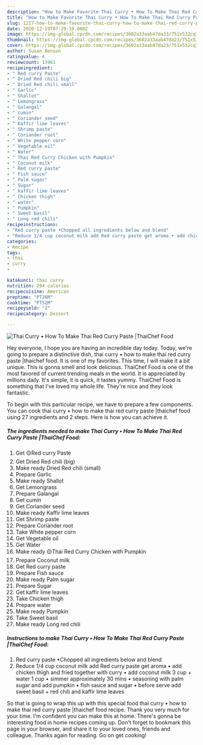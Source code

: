 ```yaml
---
description: "How to Make Favorite Thai Curry • How To Make Thai Red Curry Paste |ThaiChef Food"
title: "How to Make Favorite Thai Curry • How To Make Thai Red Curry Paste |ThaiChef Food"
slug: 1217-how-to-make-favorite-thai-curry-how-to-make-thai-red-curry-paste-thaichef-food
date: 2020-12-19T07:29:19.080Z
image: https://img-global.cpcdn.com/recipes/3602a33aab47da23/751x532cq70/thai-curry-•-how-to-make-thai-red-curry-paste-thaichef-food-recipe-main-photo.jpg
thumbnail: https://img-global.cpcdn.com/recipes/3602a33aab47da23/751x532cq70/thai-curry-•-how-to-make-thai-red-curry-paste-thaichef-food-recipe-main-photo.jpg
cover: https://img-global.cpcdn.com/recipes/3602a33aab47da23/751x532cq70/thai-curry-•-how-to-make-thai-red-curry-paste-thaichef-food-recipe-main-photo.jpg
author: Susan Benson
ratingvalue: 4
reviewcount: 13961
recipeingredient:
- " Red curry Paste"
- " Dried Red chili big"
- " Dried Red chili small"
- " Garlic"
- " Shallot"
- " Lemongrass"
- " Galangal"
- " cumin"
- " Coriander seed"
- " Kaffir lime leaves"
- " Shrimp paste"
- " Coriander root"
- " White pepper corn"
- " Vegetable oil"
- " Water"
- " Thai Red Curry Chicken with Pumpkin"
- " Coconut milk"
- " Red curry paste"
- " Fish sauce"
- " Palm sugar"
- " Sugar"
- " kaffir lime leaves"
- " Chicken thigh"
- " water"
- " Pumpkin"
- " Sweet basil"
- " Long red chili"
recipeinstructions:
- "Red curry paste •Chopped all ingredients below and blend"
- "Reduce 1/4 cup coconut milk add Red curry paste get aroma • add chicken thigh and fried together with curry • add coconut milk 3 cup + water 1 cup • simmer approximately 30 mins • seasoning with palm sugar and add pumpkin • fish sauce and sugar • before serve add sweet basil + red chili and kaffir lime leaves"
categories:
- Recipe
tags:
- thai
- curry
- 

katakunci: thai curry  
nutrition: 294 calories
recipecuisine: American
preptime: "PT26M"
cooktime: "PT52M"
recipeyield: "2"
recipecategory: Dessert

---
```



![Thai Curry • How To Make Thai Red Curry Paste |ThaiChef Food](https://img-global.cpcdn.com/recipes/3602a33aab47da23/751x532cq70/thai-curry-•-how-to-make-thai-red-curry-paste-thaichef-food-recipe-main-photo.jpg)

Hey everyone, I hope you are having an incredible day today. Today, we're going to prepare a distinctive dish, thai curry • how to make thai red curry paste |thaichef food. It is one of my favorites. This time, I will make it a bit unique. This is gonna smell and look delicious.
ThaiChef Food is one of the most favored of current trending meals in the world. It is appreciated by millions daily. It's simple, it is quick, it tastes yummy. ThaiChef Food is something that I've loved my whole life. They're nice and they look fantastic.


To begin with this particular recipe, we have to prepare a few components. You can cook thai curry • how to make thai red curry paste |thaichef food using 27 ingredients and 2 steps. Here is how you can achieve it.

<!--inarticleads1-->

##### The ingredients needed to make Thai Curry • How To Make Thai Red Curry Paste |ThaiChef Food:

1. Get  🟡Red curry Paste
1. Get  Dried Red chili (big)
1. Make ready  Dried Red chili (small)
1. Prepare  Garlic
1. Make ready  Shallot
1. Get  Lemongrass
1. Prepare  Galangal
1. Get  cumin
1. Get  Coriander seed
1. Make ready  Kaffir lime leaves
1. Get  Shrimp paste
1. Prepare  Coriander root
1. Take  White pepper corn
1. Get  Vegetable oil
1. Get  Water
1. Make ready  🟡Thai Red Curry Chicken with Pumpkin
1. Prepare  Coconut milk
1. Get  Red curry paste
1. Prepare  Fish sauce
1. Make ready  Palm sugar
1. Prepare  Sugar
1. Get  kaffir lime leaves
1. Take  Chicken thigh
1. Prepare  water
1. Make ready  Pumpkin
1. Take  Sweet basil
1. Make ready  Long red chili




<!--inarticleads2-->

##### Instructions to make Thai Curry • How To Make Thai Red Curry Paste |ThaiChef Food:

1. Red curry paste •Chopped all ingredients below and blend
1. Reduce 1/4 cup coconut milk add Red curry paste get aroma • add chicken thigh and fried together with curry • add coconut milk 3 cup + water 1 cup • simmer approximately 30 mins • seasoning with palm sugar and add pumpkin • fish sauce and sugar • before serve add sweet basil + red chili and kaffir lime leaves




So that is going to wrap this up with this special food thai curry • how to make thai red curry paste |thaichef food recipe. Thank you very much for your time. I'm confident you can make this at home. There's gonna be interesting food in home recipes coming up. Don't forget to bookmark this page in your browser, and share it to your loved ones, friends and colleague. Thanks again for reading. Go on get cooking!
